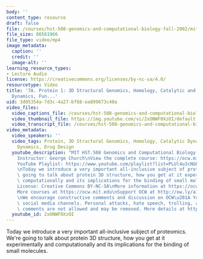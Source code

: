 ```yaml
---
body: ''
content_type: resource
draft: false
file: /courses/hst-508-genomics-and-computational-biology-fall-2002/mithst_508f02_lec7a_360p_16_9.mp4
file_size: 86561966
file_type: video/mp4
image_metadata:
  caption: ''
  credit: ''
  image-alt: ''
learning_resource_types:
- Lecture Audio
license: https://creativecommons.org/licenses/by-nc-sa/4.0/
resourcetype: Video
title: '7A. Protein 1: 3D Structural Genomics, Homology, Catalytic and Regulatory
  Dynamics, Fun...'
uid: 3d05354a-7d3c-4a27-bf68-ea899673c40a
video_files:
  video_captions_file: /courses/hst-508-genomics-and-computational-biology-fall-2002/1gEjaC08IqWhxaSZIdEnieQcVNeFSvkpt_transcript.webvtt
  video_thumbnail_file: https://img.youtube.com/vi/2xONWF0XzOI/default.jpg
  video_transcript_file: /courses/hst-508-genomics-and-computational-biology-fall-2002/1gEjaC08IqWhxaSZIdEnieQcVNeFSvkpt_transcript.pdf
video_metadata:
  video_speakers: ''
  video_tags: Protein, 3D Structural Genomics, Homology, Catalytic Dynamics, Regulatory
    Dynamics, Drug Design
  youtube_description: "MIT HST.508 Genomics and Computational Biology, Fall 2002\n\
    Instructor: George Church\nView the complete course: https://ocw.mit.edu/courses/hst-508-genomics-and-computational-biology-fall-2002/\n\
    YouTube Playlist: https://www.youtube.com/playlist?list=PLUl4u3cNGP61gaHWysmlYNeGsuUI8y5GV\n\
    \nToday we introduce a very important all-inclusive subject of proteomics. We're\
    \ going to talk about protein 3D structure, how you get at it experimentally and\
    \ computationally and its implications for the binding of small molecules.\n\n\
    License: Creative Commons BY-NC-SA\nMore information at https://ocw.mit.edu/terms\n\
    More courses at https://ocw.mit.edu\nSupport OCW at http://ow.ly/a1If50zVRlQ\n\
    \nWe encourage constructive comments and discussion on OCW\u201A YouTube and other\
    \ social media channels. Personal attacks, hate speech, trolling, and inappropriate\
    \ comments are not allowed and may be removed. More details at https://ocw.mit.edu/comments."
  youtube_id: 2xONWF0XzOI
---
```

Today we introduce a very important all-inclusive subject of proteomics. We're going to talk about protein 3D structure, how you get at it experimentally and computationally and its implications for the binding of small molecules.